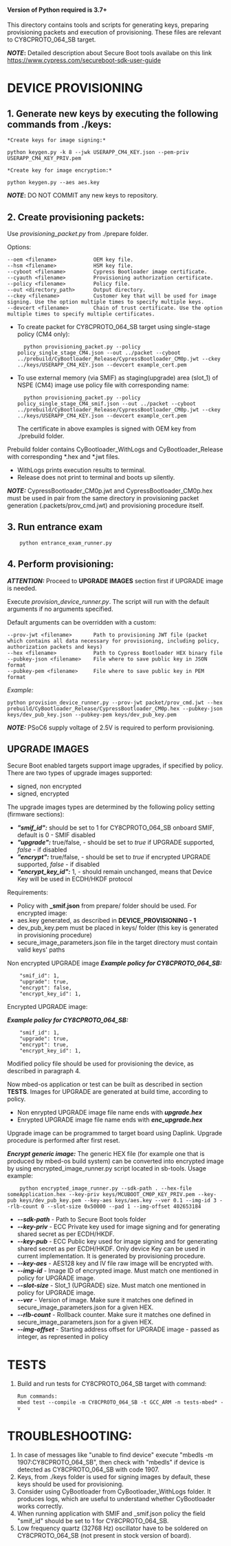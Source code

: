 #### Version of Python required is 3.7+

This directory contains tools and scripts for generating keys, preparing provisioning packets and execution of provisioning.
These files are relevant to CY8CPROTO_064_SB target.

**_NOTE_:** Detailed description about Secure Boot tools availabe on this link https://www.cypress.com/secureboot-sdk-user-guide

# DEVICE PROVISIONING

## 1.   Generate new keys by executing the following commands from ./keys:

    *Create keys for image signing:*

    python keygen.py -k 8 --jwk USERAPP_CM4_KEY.json --pem-priv USERAPP_CM4_KEY_PRIV.pem

    *Create key for image encryption:*

    python keygen.py --aes aes.key

        
**_NOTE_:** DO NOT COMMIT any new keys to repository.

## 2.   Create provisioning packets:
Use *provisioning_packet.py* from ./prepare folder.

Options:

    --oem <filename>            OEM key file.
    --hsm <filename>            HSM key file.
    --cyboot <filename>         Cypress Bootloader image certificate.
    --cyauth <filename>         Provisioning authorization certificate.
    --policy <filename>         Policy file.
    --out <directory_path>      Output directory.
    --ckey <filename>           Customer key that will be used for image signing. Use the option multiple times to specify multiple keys.
    --devcert <filename>        Chain of trust certificate. Use the option multiple times to specify multiple certificates.

* To create packet for CY8CPROTO_064_SB target using single-stage policy (CM4 only):
    
        python provisioning_packet.py --policy policy_single_stage_CM4.json --out ../packet --cyboot ../prebuild/CyBootloader_Release/CypressBootloader_CM0p.jwt --ckey ../keys/USERAPP_CM4_KEY.json --devcert example_cert.pem
        
* To use external memory (via SMIF) as staging(upgrade) area (slot_1) of NSPE (CM4) image use policy file with corresponding name:

        python provisioning_packet.py --policy policy_single_stage_CM4_smif.json --out ../packet --cyboot ../prebuild/CyBootloader_Release/CypressBootloader_CM0p.jwt --ckey ../keys/USERAPP_CM4_KEY.json --devcert example_cert.pem
        
    The certificate in above examples is signed with OEM key from ./prebuild folder.
        
Prebuild folder contains CyBootloader_WithLogs and CyBootloader_Release with corresponding *.hex and *.jwt files.
  * WithLogs prints execution results to terminal.
  * Release does not print to terminal and boots up silently.

**_NOTE:_** CypressBootloader_CM0p.jwt and CypressBootloader_CM0p.hex must be used in pair from the same directory in provisioning packet generation (.packets/prov_cmd.jwt) and provisioning procedure itself.

## 3. Run entrance exam

        python entrance_exam_runner.py

## 4.   Perform provisioning:
**_ATTENTION:_** Proceed to **UPGRADE IMAGES** section first if UPGRADE image is needed.

Execute *provision_device_runner.py*.
The script will run with the default arguments if no arguments specified.

Default arguments can be overridden with a custom:

    --prov-jwt <filename>       Path to provisioning JWT file (packet which contains all data necessary for provisioning, including policy, authorization packets and keys)
    --hex <filename>            Path to Cypress Bootloader HEX binary file
    --pubkey-json <filename>    File where to save public key in JSON format
    --pubkey-pem <filename>     File where to save public key in PEM format

*Example:*
    
    python provision_device_runner.py --prov-jwt packet/prov_cmd.jwt --hex prebuild/CyBootloader_Release/CypressBootloader_CM0p.hex --pubkey-json keys/dev_pub_key.json --pubkey-pem keys/dev_pub_key.pem
    
**_NOTE:_** PSoC6 supply voltage of 2.5V is required to perform provisioning.

## UPGRADE IMAGES

Secure Boot enabled targets support image upgrades, if specified by policy. There are two types of upgrade images supported:
- signed, non encrypted
- signed, encrypted

The upgrade images types are determined by the following policy setting (firmware sections):

- **_"smif_id":_** should be set to 1 for CY8CPROTO_064_SB onboard SMIF, default is 0 - SMIF disabled
- **_"upgrade":_** true/false, - should be set to *true* if UPGRADE supported, *false* - if disabled
- **_"encrypt":_** true/false, - should be set to *true* if encrypted UPGRADE supported, *false* - if disabled
- **_"encrypt_key_id":_** 1, - should remain unchanged, means that Device Key will be used in ECDH/HKDF protocol

Requirements:
- Policy with **_smif.json** from prepare/ folder should be used.
For encrypted image:
- aes.key generated, as described in **DEVICE_PROVISIONING - 1**
- dev_pub_key.pem must be placed in keys/ folder (this key is generated in provisioning procedure)
- secure_image_parameters.json file in the target directory must contain valid keys' paths

Non encrypted UPGRADE image 
**_Example policy for CY8CPROTO_064_SB:_**
        
        "smif_id": 1,
        "upgrade": true,
        "encrypt": false,
        "encrypt_key_id": 1,

Encrypted UPGRADE image:

**_Example policy for CY8CPROTO_064_SB:_**
        
        "smif_id": 1,
        "upgrade": true,
        "encrypt": true,
        "encrypt_key_id": 1,

Modified policy file should be used for provisioning the device, as described in paragraph 4.

Now mbed-os application or test can be built as described in section **TESTS**. Images for UPGRADE are generated at build time, according to policy.

- Non enrypted UPGRADE image file name ends with **_upgrade.hex_**
- Enrypted UPGRADE image file name ends with **_enc_upgrade.hex_**

Upgrade image can be programmed to target board using Daplink. Upgrade procedure is performed after first reset.

**_Encrypt generic image:_**
The generic HEX file (for example one that is produced by mbed-os build system) can be converted into encrypted image by using encrypted_image_runner.py script located in sb-tools. Usage example:

        python encrypted_image_runner.py --sdk-path . --hex-file someApplication.hex --key-priv keys/MCUBOOT_CM0P_KEY_PRIV.pem --key-pub keys/dev_pub_key.pem --key-aes keys/aes.key --ver 0.1 --img-id 3 --rlb-count 0 --slot-size 0x50000 --pad 1 --img-offset 402653184
    
- **_--sdk-path_** - Path to Secure Boot tools folder
- **_--key-priv_** - ECC Private key used for image signing and for generating shared secret as per ECDH/HKDF.
- **_--key-pub_** - ECC Public key used for image signing and for generating shared secret as per ECDH/HKDF. Only device Key can be used in current implementation. It is generated by provisioning procedure.
- **_--key-aes_** - AES128 key and IV file raw image will be encrypted with.
- **_--img-id_** - Image ID of encrypted image. Must match one mentioned in policy for UPGRADE image.
- **_--slot-size_** - Slot_1 (UPGRADE) size. Must match one mentioned in policy for UPGRADE image.
- **_--ver_** - Version of image. Make sure it matches one defined in secure_image_parameters.json for a given HEX.
- **_--rlb-count_** - Rollback counter. Make sure it matches one defined in secure_image_parameters.json for a given HEX.
- **_--img-offset_** - Starting address offset for UPGRADE image - passed as integer, as represented in policy

# TESTS
        
1.  Build and run tests for CY8CPROTO_064_SB target with command:

        Run commands:
        mbed test --compile -m CY8CPROTO_064_SB -t GCC_ARM -n tests-mbed* -v

# TROUBLESHOOTING:

1. In case of messages like "unable to find device" execute "mbedls -m 1907:CY8CPROTO_064_SB", then check with "mbedls" if device is detected as CY8CPROTO_064_SB with code 1907.
2. Keys, from ./keys folder is used for signing images by default, these keys should be used for provisioning.
3. Consider using CyBootloader from CyBootloader_WithLogs folder. It produces logs, which are useful to understand whether CyBootloader works correctly.
4. When running application with SMIF and _smif.json policy the field "smif_id" should be set to 1 for CY8CPROTO_064_SB.
5. Low frequency quartz (32768 Hz) oscillator have to be soldered on CY8CPROTO_064_SB (not present in stock version of board).
